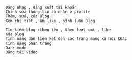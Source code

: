            Đăng nhập , đăng xuất tài khoản
           Chỉnh sửa thông tin cá nhân ở profile
           Thêm, sửa, xóa Blog
           Xem chi tiết , ấn like , bình luận Blog
           
           Tìm kiếm blog :theo tên , theo lượt cmt , like
           Xóa blog
           Tính năng dẫn liên kết đến các trang mạng xã hội khác
           Tính năng phân trang 
           Dark mode 
           Đăng tải video 
